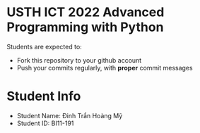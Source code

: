 USTH ICT 2022 Advanced Programming with Python
======================================================

Students are expected to:
* Fork this repository to your github account
* Push your commits regularly, with **proper** commit messages


Student Info
=========================

* Student Name: Đinh Trần Hoàng Mỹ
* Student ID: BI11-191
